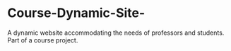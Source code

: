 # Course-Dynamic-Site-
A dynamic website accommodating the needs of professors and students. Part of a course project. 
